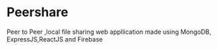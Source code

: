 # Peershare
Peer to Peer ,local file sharing web appllication made using MongoDB, ExpressJS,ReactJS and Firebase 
